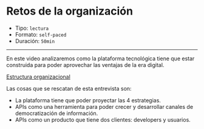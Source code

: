 # Retos de la organización

* Tipo: `lectura`
* Formato: `self-paced`
* Duración: `50min`

***

En este video analizaremos como la plataforma tecnológica tiene que estar
construida para poder aprovechar las ventajas de la era digital.

[Estructura organizacional](https://www.useloom.com/share/fed77cfb19974c74a0b1984c2fd72004)

Las cosas que se rescatan de esta entrevista son:

* La plataforma tiene que poder proyectar las 4 estrategias.
* APIs como una herramienta para poder crecer y desarrollar canales de
  democratización de información.
* APIs como un producto que tiene dos clientes: developers y usuarios.
